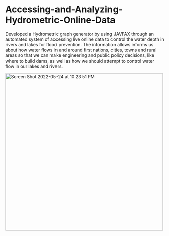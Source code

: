 # Accessing-and-Analyzing-Hydrometric-Online-Data
Developed a Hydrometric graph generator by using JAVFAX through an automated system of accessing live online data to control the water depth in rivers and lakes for flood prevention.
The information allows informs us about how water flows in and around first nations, cities, towns and rural areas so that we can make engineering and public policy decisions, like where to build dams, as well as how we should attempt to control water flow in our lakes and rivers.

<img width="500" alt="Screen Shot 2022-05-24 at 10 23 51 PM" src="https://user-images.githubusercontent.com/90856064/170166207-57689f7d-eaaa-43d0-870b-75d27f8f2502.png">
